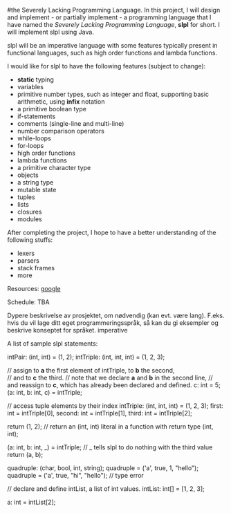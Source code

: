 #the Severely Lacking Programming Language.
In this project, I will design and implement - or partially implement - a programming language that I have named the _Severely Lacking Programming Language_, __slpl__ for short. I will implement slpl using Java.

slpl will be an imperative language with some features typically present in functional languages, such as high order functions and
lambda functions.

I would like for slpl to have the following features (subject to change):

- __static__ typing
- variables
- primitive number types, such as integer and float, supporting basic arithmetic, using __infix__ notation
- a primitive boolean type
- if-statements
- comments (single-line and multi-line)
- number comparison operators
- while-loops
- for-loops
- high order functions
- lambda functions
- a primitive character type
- objects
- a string type
- mutable state
- tuples
- lists
- closures
- modules

After completing the project, I hope to have a better understanding of the following stuffs:

- lexers
- parsers
- stack frames
- more



Resources:
[google](https://www.google.no/)

Schedule: TBA

Dypere beskrivelse av prosjektet, om nødvendig (kan evt. være lang). F.eks. hvis du vil lage ditt eget programmeringsspråk, så kan du gi eksempler og beskrive konseptet for språket. imperative

A list of sample slpl statements:

intPair: (int, int) = (1, 2);
intTriple: (int, int, int) = (1, 2, 3);

// assign to __a__ the first element of intTriple, to __b__ the second,  
// and to __c__ the third.
// note that we declare __a__ and __b__ in the second line,
// and reassign to __c__, which has already been declared and defined.
c: int = 5;
(a: int, b: int, c) = intTriple; 

// access tuple elements by their index
intTriple: (int, int, int) = (1, 2, 3);
first: int = intTriple[0], second: int = intTriple[1], third: int = intTriple[2];

return (1, 2); // return an (int, int) literal in a function with return type (int, int);

(a: int, b: int, _) = intTriple; // _ tells slpl to do nothing with the third value
return (a, b);

quadruple: (char, bool, int, string);
quadruple = ('a', true, 1, "hello");
quadruple = ('a', true, "hi", "hello"); // type error

// declare and define intList, a list of int values.
intList: int[] = [1, 2, 3];

a: int = intList[2];







